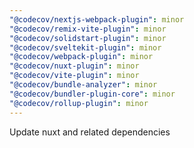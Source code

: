 ```yaml
---
"@codecov/nextjs-webpack-plugin": minor
"@codecov/remix-vite-plugin": minor
"@codecov/solidstart-plugin": minor
"@codecov/sveltekit-plugin": minor
"@codecov/webpack-plugin": minor
"@codecov/nuxt-plugin": minor
"@codecov/vite-plugin": minor
"@codecov/bundle-analyzer": minor
"@codecov/bundler-plugin-core": minor
"@codecov/rollup-plugin": minor
---
```


Update nuxt and related dependencies
